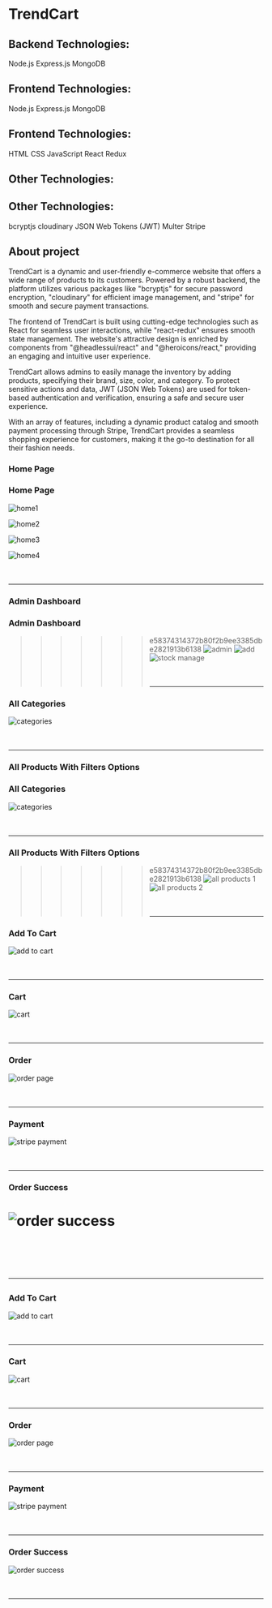 # TrendCart

## Backend Technologies:

Node.js
Express.js
MongoDB

## Frontend Technologies:

Node.js
Express.js
MongoDB

## Frontend Technologies:

HTML
CSS
JavaScript
React
Redux

## Other Technologies:

## Other Technologies:

bcryptjs
cloudinary
JSON Web Tokens (JWT)
Multer
Stripe

## About project

TrendCart is a dynamic and user-friendly e-commerce website that offers a wide range of products to its customers. Powered by a robust backend, the platform utilizes various packages like "bcryptjs" for secure password encryption, "cloudinary" for efficient image management, and "stripe" for smooth and secure payment transactions.

The frontend of TrendCart is built using cutting-edge technologies such as React for seamless user interactions, while "react-redux" ensures smooth state management. The website's attractive design is enriched by components from "@headlessui/react" and "@heroicons/react," providing an engaging and intuitive user experience.

TrendCart allows admins to easily manage the inventory by adding products, specifying their brand, size, color, and category. To protect sensitive actions and data, JWT (JSON Web Tokens) are used for token-based authentication and verification, ensuring a safe and secure user experience.

With an array of features, including a dynamic product catalog and smooth payment processing through Stripe, TrendCart provides a seamless shopping experience for customers, making it the go-to destination for all their fashion needs.

### Home Page

### Home Page

![home1](https://github.com/pavankumar130/TrendCart/assets/122618703/9eb0f4bc-2a9f-4869-b771-2c3472a9cc9a)

![home2](https://github.com/pavankumar130/TrendCart/assets/122618703/6443ae05-003e-4f03-b767-9784b12c2f76)

![home3](https://github.com/pavankumar130/TrendCart/assets/122618703/4e4149e0-6db1-4cd3-9103-6d6a71349ebe)

![home4](https://github.com/pavankumar130/TrendCart/assets/122618703/1f1ea694-c0ec-4e4a-a02e-429a09b14383)
<br><br><br><hr>

### Admin Dashboard

### Admin Dashboard

> > > > > > > e58374314372b80f2b9ee3385dbe2821913b6138
> > > > > > > ![admin](https://github.com/pavankumar130/TrendCart/assets/122618703/0b361aa3-cca9-4429-b55c-7600b4cf7665)
> > > > > > > ![add](https://github.com/pavankumar130/TrendCart/assets/122618703/36ed824e-081e-45b1-9fa6-8b5ef33d8205)
> > > > > > > ![stock manage](https://github.com/pavankumar130/TrendCart/assets/122618703/35c83803-e8e1-4d87-b053-72316f562467)
> > > > > > > <br><br><br><hr>

### All Categories

![categories](https://github.com/pavankumar130/TrendCart/assets/122618703/2dae4bb8-1de5-4540-a813-9ebacc345524)
<br><br><br><hr>

### All Products With Filters Options

### All Categories

![categories](https://github.com/pavankumar130/TrendCart/assets/122618703/2dae4bb8-1de5-4540-a813-9ebacc345524)
<br><br><br><hr>

### All Products With Filters Options

> > > > > > > e58374314372b80f2b9ee3385dbe2821913b6138
> > > > > > > ![all products 1](https://github.com/pavankumar130/TrendCart/assets/122618703/a7077734-62fa-41f1-8f03-3cd9a0ed0dfe)
> > > > > > > ![all products 2](https://github.com/pavankumar130/TrendCart/assets/122618703/bd208a91-7b1f-4854-aad5-5b88f7218d72)
> > > > > > > <br><br><br><hr>

### Add To Cart

![add to cart](https://github.com/pavankumar130/TrendCart-Back-End/assets/122618703/a581e616-f7a9-459d-a9c4-b776e18ea069)
<br><br><br><hr>

### Cart

![cart](https://github.com/pavankumar130/TrendCart-Back-End/assets/122618703/93ad24ba-781d-402b-941d-03f4091e15f5)
<br><br><br><hr>

### Order

![order page](https://github.com/pavankumar130/TrendCart-Back-End/assets/122618703/e6fa7982-c356-4b7f-bb0c-ff820381831d)
<br><br><br><hr>

### Payment

![stripe payment](https://github.com/pavankumar130/TrendCart-Back-End/assets/122618703/0bba7b9c-c707-486f-bf89-307af9315490)
<br><br><br><hr>

### Order Success

![order success](https://github.com/pavankumar130/TrendCart-Back-End/assets/122618703/fa3dc3bb-cd41-45f5-aeb6-035c1972a147)
<br><br><br><hr>
=======

### Add To Cart

![add to cart](https://github.com/pavankumar130/TrendCart-Back-End/assets/122618703/a581e616-f7a9-459d-a9c4-b776e18ea069)
<br><br><br><hr>

### Cart

![cart](https://github.com/pavankumar130/TrendCart-Back-End/assets/122618703/93ad24ba-781d-402b-941d-03f4091e15f5)
<br><br><br><hr>

### Order

![order page](https://github.com/pavankumar130/TrendCart-Back-End/assets/122618703/e6fa7982-c356-4b7f-bb0c-ff820381831d)
<br><br><br><hr>

### Payment

![stripe payment](https://github.com/pavankumar130/TrendCart-Back-End/assets/122618703/0bba7b9c-c707-486f-bf89-307af9315490)
<br><br><br><hr>

### Order Success

![order success](https://github.com/pavankumar130/TrendCart-Back-End/assets/122618703/fa3dc3bb-cd41-45f5-aeb6-035c1972a147)
<br><br><br><hr>
